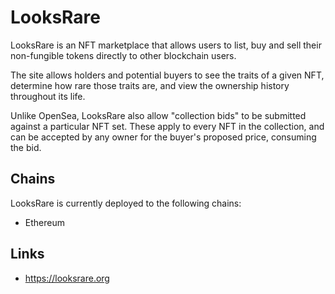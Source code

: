 # LooksRare

LooksRare is an NFT marketplace that allows users to list, buy and sell their non-fungible tokens directly to other blockchain users.

The site allows holders and potential buyers to see the traits of a given NFT, determine how rare those traits are, and view the ownership history throughout its life.

Unlike OpenSea, LooksRare also allow "collection bids" to be submitted against a particular NFT set. These apply to every NFT in the collection, and can be accepted by any owner for the buyer's proposed price, consuming the bid.

## Chains

LooksRare is currently deployed to the following chains:

- Ethereum

## Links

- <https://looksrare.org>
